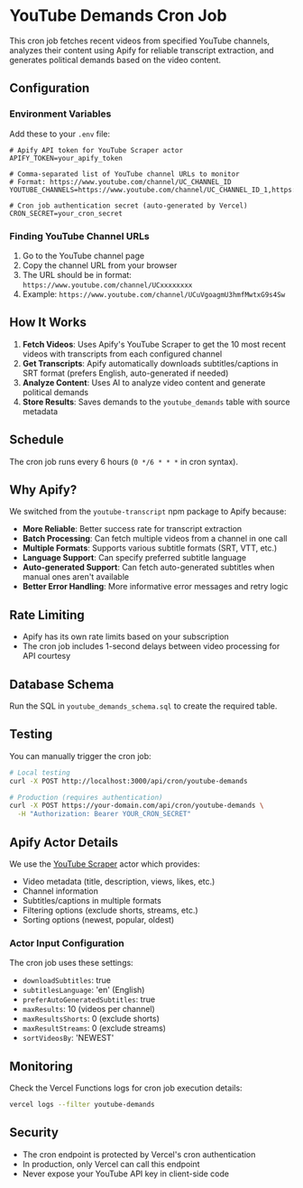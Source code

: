 # YouTube Demands Cron Job

This cron job fetches recent videos from specified YouTube channels, analyzes their content using Apify for reliable transcript extraction, and generates political demands based on the video content.

## Configuration

### Environment Variables

Add these to your `.env` file:

```env
# Apify API token for YouTube Scraper actor
APIFY_TOKEN=your_apify_token

# Comma-separated list of YouTube channel URLs to monitor
# Format: https://www.youtube.com/channel/UC_CHANNEL_ID
YOUTUBE_CHANNELS=https://www.youtube.com/channel/UC_CHANNEL_ID_1,https://www.youtube.com/channel/UC_CHANNEL_ID_2

# Cron job authentication secret (auto-generated by Vercel)
CRON_SECRET=your_cron_secret
```

### Finding YouTube Channel URLs

1. Go to the YouTube channel page
2. Copy the channel URL from your browser
3. The URL should be in format: `https://www.youtube.com/channel/UCxxxxxxxx`
4. Example: `https://www.youtube.com/channel/UCuVgoagmU3hmfMwtxG9s4Sw`

## How It Works

1. **Fetch Videos**: Uses Apify's YouTube Scraper to get the 10 most recent videos with transcripts from each configured channel
2. **Get Transcripts**: Apify automatically downloads subtitles/captions in SRT format (prefers English, auto-generated if needed)
3. **Analyze Content**: Uses AI to analyze video content and generate political demands
4. **Store Results**: Saves demands to the `youtube_demands` table with source metadata

## Schedule

The cron job runs every 6 hours (`0 */6 * * *` in cron syntax).

## Why Apify?

We switched from the `youtube-transcript` npm package to Apify because:
- **More Reliable**: Better success rate for transcript extraction
- **Batch Processing**: Can fetch multiple videos from a channel in one call
- **Multiple Formats**: Supports various subtitle formats (SRT, VTT, etc.)
- **Language Support**: Can specify preferred subtitle language
- **Auto-generated Support**: Can fetch auto-generated subtitles when manual ones aren't available
- **Better Error Handling**: More informative error messages and retry logic

## Rate Limiting

- Apify has its own rate limits based on your subscription
- The cron job includes 1-second delays between video processing for API courtesy

## Database Schema

Run the SQL in `youtube_demands_schema.sql` to create the required table.

## Testing

You can manually trigger the cron job:

```bash
# Local testing
curl -X POST http://localhost:3000/api/cron/youtube-demands

# Production (requires authentication)
curl -X POST https://your-domain.com/api/cron/youtube-demands \
  -H "Authorization: Bearer YOUR_CRON_SECRET"
```

## Apify Actor Details

We use the [YouTube Scraper](https://apify.com/streamers/youtube-scraper) actor which provides:

- Video metadata (title, description, views, likes, etc.)
- Channel information
- Subtitles/captions in multiple formats
- Filtering options (exclude shorts, streams, etc.)
- Sorting options (newest, popular, oldest)

### Actor Input Configuration

The cron job uses these settings:
- `downloadSubtitles`: true
- `subtitlesLanguage`: 'en' (English)
- `preferAutoGeneratedSubtitles`: true
- `maxResults`: 10 (videos per channel)
- `maxResultsShorts`: 0 (exclude shorts)
- `maxResultStreams`: 0 (exclude streams)
- `sortVideosBy`: 'NEWEST'

## Monitoring

Check the Vercel Functions logs for cron job execution details:

```bash
vercel logs --filter youtube-demands
```

## Security

- The cron endpoint is protected by Vercel's cron authentication
- In production, only Vercel can call this endpoint
- Never expose your YouTube API key in client-side code